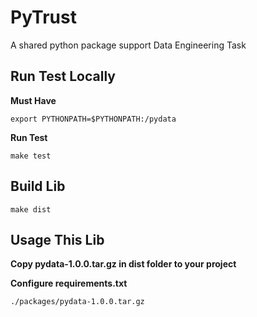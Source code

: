 # PyTrust
A shared python package support Data Engineering Task
## Run Test Locally
**Must Have**
```
export PYTHONPATH=$PYTHONPATH:/pydata
```
**Run Test**
```
make test
```
## Build Lib
```
make dist
```
## Usage This Lib
**Copy pydata-1.0.0.tar.gz in dist folder to your project**

**Configure requirements.txt**
```
./packages/pydata-1.0.0.tar.gz
```
